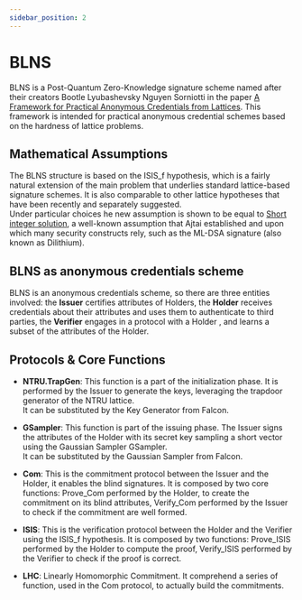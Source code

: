 ```yaml
---
sidebar_position: 2
---
```

# BLNS

BLNS is a Post-Quantum Zero-Knowledge signature scheme named after their creators Bootle Lyubashevsky Nguyen Sorniotti in the paper [A Framework for Practical Anonymous Credentials from Lattices](https://eprint.iacr.org/2023/560.pdf).
This framework is intended for practical anonymous credential schemes based on the hardness of lattice problems.

## Mathematical Assumptions
The BLNS structure is based on the ISIS_f hypothesis, which is a fairly natural extension of the main problem that underlies standard lattice-based signature schemes. It is also comparable to other lattice hypotheses that have been recently and separately suggested.  
Under particular choices he new assumption is shown to be equal to [Short integer solution](https://en.wikipedia.org/wiki/Short_integer_solution_problem), a well-known assumption that Ajtai established and upon which many security constructs rely, such as the ML-DSA signature (also known as Dilithium).

## BLNS as anonymous credentials scheme
BLNS is an anonymous credentials scheme, so there are three entities involved: the **Issuer** certifies attributes of Holders, the **Holder** receives credentials about their attributes and
uses them to authenticate to third parties, the **Verifier**  engages in a protocol with a Holder , and learns a subset of the attributes of the Holder.

## Protocols & Core Functions

* **NTRU.TrapGen**: This function is a part of the initialization phase. It is performed by the Issuer to generate the keys, leveraging the trapdoor generator of the NTRU lattice.  
It can be substituted by the Key Generator from Falcon.   

* **GSampler**: This function is part of the issuing phase. The Issuer signs the attributes of the Holder with its secret key sampling a short vector using the Gaussian Sampler GSampler.  
It can be substituted by the Gaussian Sampler from Falcon. 

* **Com**: This is the commitment protocol between the Issuer and the Holder, it enables the blind signatures. It is composed by two core functions: Prove_Com performed by the Holder, to create the commitment on its blind attributes, Verify_Com performed by the Issuer to check if the commitment are well formed.

* **ISIS**: This is the verification protocol between the Holder and the Verifier using the ISIS_f hypothesis. It is composed by two functions: Prove_ISIS performed by the Holder to compute the proof, Verify_ISIS performed by the Verifier to check if the proof is correct. 

* **LHC**: Linearly Homomorphic Commitment. It comprehend a series of function, used in the Com protocol, to actually build the commitments.

